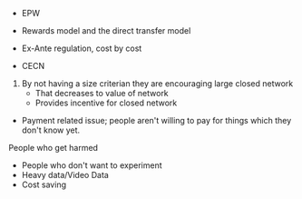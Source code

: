 * EPW

* Rewards model and the direct transfer model

* Ex-Ante regulation, cost by cost

* CECN

1. By not having a size criterian they are encouraging large closed network
    - That decreases to value of network
    - Provides incentive for closed network

* Payment related issue; people aren't willing to pay for things which they
  don't know yet.

People who get harmed

* People who don't want to experiment
* Heavy data/Video Data
* Cost saving
